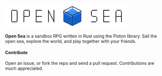 ![Open-Sea](data/graphics/logo_scaled.png)

**Open Sea** is a sandbox RPG written in Rust using the Piston library. Sail
the open sea, explore the world, and play together with your friends.



#### Contribute ####

Open an issue, or fork the repo and send a pull request. Contributions are much
appreciated.
